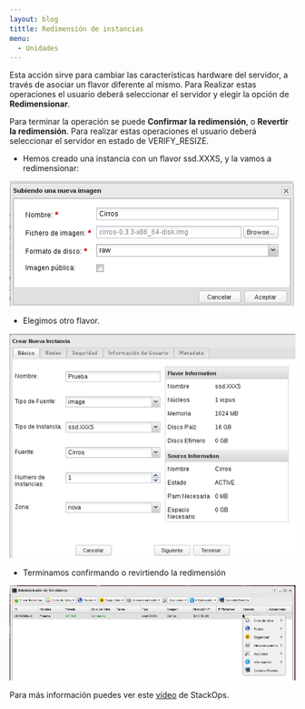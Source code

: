 ```yaml
---
layout: blog
tittle: Redimensión de instancias
menu:
  - Unidades
---
```


Esta acción sirve para cambiar las características hardware del servidor, a través de asociar un flavor diferente al mismo. Para Realizar estas operaciones el usuario deberá seleccionar el servidor y elegir la opción de **Redimensionar**.

Para terminar la operación se puede **Confirmar la redimensión**, o **Revertir la redimensión**. Para realizar estas operaciones el usuario deberá seleccionar el servidor en estado de VERIFY_RESIZE.

* Hemos creado una instancia con un flavor ssd.XXXS, y la vamos a redimensionar:

![redimension](img/demo1_1.png)

* Elegimos otro flavor.

![redimension](img/demo1_2.png)

* Terminamos confirmando o revirtiendo la redimensión

![redimension](img/demo1_3.png)

Para más información puedes ver este [vídeo](https://www.youtube.com/watch?v=p-kNbawLd2U) de StackOps.

